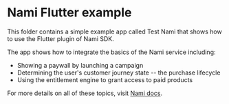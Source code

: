 # Nami Flutter example

This folder contains a simple example app called Test Nami that shows how to use the Flutter plugin of Nami SDK.

The app shows how to integrate the basics of the Nami service including:
* Showing a paywall by launching a campaign
* Determining the user's customer journey state -- the purchase lifecycle
* Using the entitlement engine to grant access to paid products

For more details on all of these topics, visit [Nami docs](https://docs.namiml.com).

